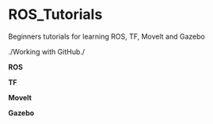 # ROS_Tutorials
Beginners tutorials for learning ROS, TF, Movelt and Gazebo

./Working with GitHub./



**ROS**


**TF**


**Movelt**



**Gazebo**
